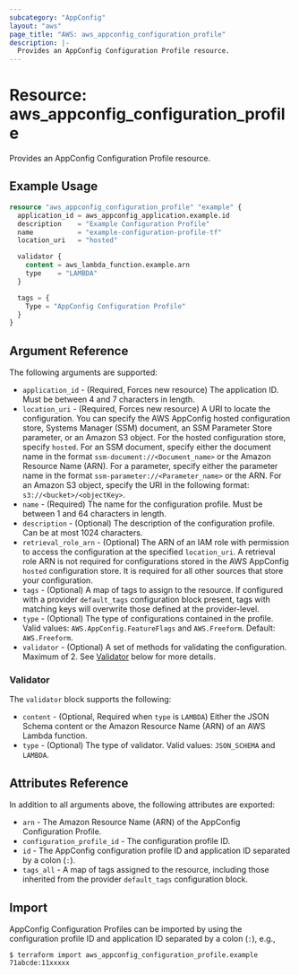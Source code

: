 ```yaml
---
subcategory: "AppConfig"
layout: "aws"
page_title: "AWS: aws_appconfig_configuration_profile"
description: |-
  Provides an AppConfig Configuration Profile resource.
---
```


# Resource: aws_appconfig_configuration_profile

Provides an AppConfig Configuration Profile resource.

## Example Usage

```terraform
resource "aws_appconfig_configuration_profile" "example" {
  application_id = aws_appconfig_application.example.id
  description    = "Example Configuration Profile"
  name           = "example-configuration-profile-tf"
  location_uri   = "hosted"

  validator {
    content = aws_lambda_function.example.arn
    type    = "LAMBDA"
  }

  tags = {
    Type = "AppConfig Configuration Profile"
  }
}
```

## Argument Reference

The following arguments are supported:

* `application_id` - (Required, Forces new resource) The application ID. Must be between 4 and 7 characters in length.
* `location_uri` - (Required, Forces new resource) A URI to locate the configuration. You can specify the AWS AppConfig hosted configuration store, Systems Manager (SSM) document, an SSM Parameter Store parameter, or an Amazon S3 object. For the hosted configuration store, specify `hosted`. For an SSM document, specify either the document name in the format `ssm-document://<Document_name>` or the Amazon Resource Name (ARN). For a parameter, specify either the parameter name in the format `ssm-parameter://<Parameter_name>` or the ARN. For an Amazon S3 object, specify the URI in the following format: `s3://<bucket>/<objectKey>`.
* `name` - (Required) The name for the configuration profile. Must be between 1 and 64 characters in length.
* `description` - (Optional) The description of the configuration profile. Can be at most 1024 characters.
* `retrieval_role_arn` - (Optional) The ARN of an IAM role with permission to access the configuration at the specified `location_uri`. A retrieval role ARN is not required for configurations stored in the AWS AppConfig `hosted` configuration store. It is required for all other sources that store your configuration.
* `tags` - (Optional) A map of tags to assign to the resource. If configured with a provider `default_tags` configuration block present, tags with matching keys will overwrite those defined at the provider-level.
* `type` - (Optional) The type of configurations contained in the profile. Valid values: `AWS.AppConfig.FeatureFlags` and `AWS.Freeform`.  Default: `AWS.Freeform`.
* `validator` - (Optional) A set of methods for validating the configuration. Maximum of 2. See [Validator](#validator) below for more details.

### Validator

The `validator` block supports the following:

* `content` - (Optional, Required when `type` is `LAMBDA`) Either the JSON Schema content or the Amazon Resource Name (ARN) of an AWS Lambda function.
* `type` - (Optional) The type of validator. Valid values: `JSON_SCHEMA` and `LAMBDA`.

## Attributes Reference

In addition to all arguments above, the following attributes are exported:

* `arn` - The Amazon Resource Name (ARN) of the AppConfig Configuration Profile.
* `configuration_profile_id` - The configuration profile ID.
* `id` - The AppConfig configuration profile ID and application ID separated by a colon (`:`).
* `tags_all` - A map of tags assigned to the resource, including those inherited from the provider `default_tags` configuration block.

## Import

AppConfig Configuration Profiles can be imported by using the configuration profile ID and application ID separated by a colon (`:`), e.g.,

```
$ terraform import aws_appconfig_configuration_profile.example 71abcde:11xxxxx
```
